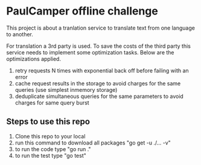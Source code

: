 # PaulCamper offline challenge

This project is about a tranlation service to translate text from one language to another.

For translation a 3rd party is used. To save the costs of the third party this service needs to implement some optimization tasks.
Below are the optimizations applied.

1. retry requests N times with exponential back off before failing with an error
2. cache request results in the storage to avoid charges for the same queries (use simplest inmemory storage)
3. deduplicate simultaneous queries for the same parameters to avoid charges for same query burst

## Steps to use this repo
1. Clone this repo to your local
2. run this command to download all packages "go get -u ./... -v"
3. to run the code type "go run ."
4. to run the test type "go test"
